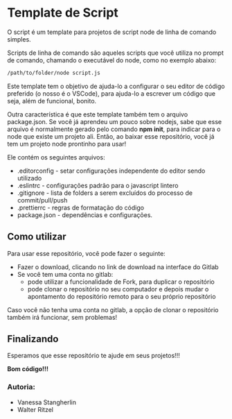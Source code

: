 # Template de Script

O script é um template para projetos de script node de linha de comando simples.

Scripts de linha de comando são aqueles scripts que você utiliza no prompt de comando, chamando o executável do node, como no exemplo abaixo:

```cmd
/path/to/folder/node script.js
```

Este template tem o objetivo de ajuda-lo a configurar o seu editor de código preferido (o nosso é o VSCode), para ajuda-lo a escrever um código que seja, além de funcional, bonito.

Outra característica é que este template também tem o arquivo package.json. Se você já aprendeu um pouco sobre nodejs, sabe que esse arquivo é normalmente gerado pelo comando **npm init**, para indicar para o node que existe um projeto ali. Então, ao baixar esse repositório, você já tem um projeto node prontinho para usar!

Ele contém os seguintes arquivos:

- .editorconfig - setar configurações independente do editor sendo utilizado
- .eslintrc - configurações padrão para o javascript lintero
- .gitignore - lista de folders a serem excluídos do processo de commit/pull/push
- .prettierrc - regras de formatação do código
- package.json - dependências e configurações.

## Como utilizar

Para usar esse repositório, você pode fazer o seguinte:

- Fazer o download, clicando no link de download na interface do Gitlab
- Se você tem uma conta no gitlab:
  - pode utilizar a funcionalidade de Fork, para duplicar o repositório
  - pode clonar o repositório no seu computador e depois mudar o apontamento do repositório remoto para o seu próprio repositório

Caso você não tenha uma conta no gitlab, a opção de clonar o repositório também irá funcionar, sem problemas!

## Finalizando

Esperamos que esse repositório te ajude em seus projetos!!!

**Bom código!!!**

### Autoria:

- Vanessa Stangherlin
- Walter Ritzel
